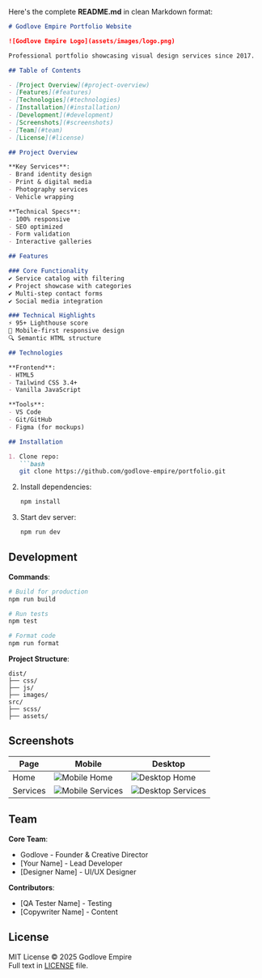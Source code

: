 Here's the complete **README.md** in clean Markdown format:

```markdown
# Godlove Empire Portfolio Website

![Godlove Empire Logo](assets/images/logo.png)

Professional portfolio showcasing visual design services since 2017.

## Table of Contents

- [Project Overview](#project-overview)
- [Features](#features)
- [Technologies](#technologies)
- [Installation](#installation)
- [Development](#development)
- [Screenshots](#screenshots)
- [Team](#team)
- [License](#license)

## Project Overview

**Key Services**:
- Brand identity design
- Print & digital media
- Photography services
- Vehicle wrapping

**Technical Specs**:
- 100% responsive
- SEO optimized
- Form validation
- Interactive galleries

## Features

### Core Functionality
✔️ Service catalog with filtering  
✔️ Project showcase with categories  
✔️ Multi-step contact forms  
✔️ Social media integration  

### Technical Highlights
⚡ 95+ Lighthouse score  
📱 Mobile-first responsive design  
🔍 Semantic HTML structure  

## Technologies

**Frontend**:
- HTML5
- Tailwind CSS 3.4+
- Vanilla JavaScript

**Tools**:
- VS Code
- Git/GitHub
- Figma (for mockups)

## Installation

1. Clone repo:
   ```bash
   git clone https://github.com/godlove-empire/portfolio.git
   ```
2. Install dependencies:
   ```bash
   npm install
   ```
3. Start dev server:
   ```bash
   npm run dev
   ```

## Development

**Commands**:
```bash
# Build for production
npm run build

# Run tests
npm test

# Format code
npm run format
```

**Project Structure**:
```
dist/
├── css/
├── js/
├── images/
src/
├── scss/
├── assets/
```

## Screenshots

| Page | Mobile | Desktop |
|------|--------|---------|
| Home | ![Mobile Home](screenshots/mobile-home.jpg) | ![Desktop Home](screenshots/desktop-home.jpg) |
| Services | ![Mobile Services](screenshots/mobile-services.jpg) | ![Desktop Services](screenshots/desktop-services.jpg) |

## Team

**Core Team**:
- Godlove - Founder & Creative Director
- [Your Name] - Lead Developer
- [Designer Name] - UI/UX Designer

**Contributors**:
- [QA Tester Name] - Testing
- [Copywriter Name] - Content

## License

MIT License © 2025 Godlove Empire  
Full text in [LICENSE](LICENSE) file.
